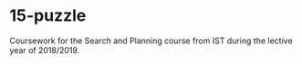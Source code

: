 # 15-puzzle

Coursework for the Search and Planning course from IST during the lective year of 2018/2019.
